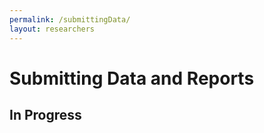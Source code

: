 ```yaml
---
permalink: /submittingData/
layout: researchers
---
```


# Submitting Data and Reports

## In Progress